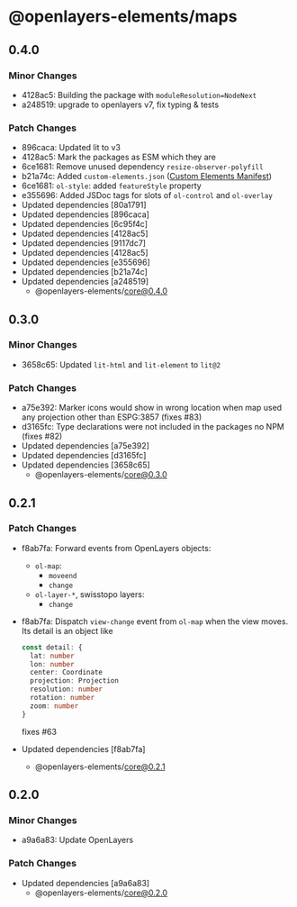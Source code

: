 # @openlayers-elements/maps

## 0.4.0

### Minor Changes

- 4128ac5: Building the package with `moduleResolution=NodeNext`
- a248519: upgrade to openlayers v7, fix typing & tests

### Patch Changes

- 896caca: Updated lit to v3
- 4128ac5: Mark the packages as ESM which they are
- 6ce1681: Remove unused dependency `resize-observer-polyfill`
- b21a74c: Added `custom-elements.json` ([Custom Elements Manifest](https://custom-elements-manifest.open-wc.org/))
- 6ce1681: `ol-style`: added `featureStyle` property
- e355696: Added JSDoc tags for slots of `ol-control` and `ol-overlay`
- Updated dependencies [80a1791]
- Updated dependencies [896caca]
- Updated dependencies [6c95f4c]
- Updated dependencies [4128ac5]
- Updated dependencies [9117dc7]
- Updated dependencies [4128ac5]
- Updated dependencies [e355696]
- Updated dependencies [b21a74c]
- Updated dependencies [a248519]
  - @openlayers-elements/core@0.4.0

## 0.3.0

### Minor Changes

- 3658c65: Updated `lit-html` and `lit-element` to `lit@2`

### Patch Changes

- a75e392: Marker icons would show in wrong location when map used any projection other than ESPG:3857 (fixes #83)
- d3165fc: Type declarations were not included in the packages no NPM (fixes #82)
- Updated dependencies [a75e392]
- Updated dependencies [d3165fc]
- Updated dependencies [3658c65]
  - @openlayers-elements/core@0.3.0

## 0.2.1

### Patch Changes

- f8ab7fa: Forward events from OpenLayers objects:

  - `ol-map`:
    - `moveend`
    - `change`
  - `ol-layer-*`, swisstopo layers:
    - `change`

- f8ab7fa: Dispatch `view-change` event from `ol-map` when the view moves. Its detail is an object like

  ```ts
  const detail: {
    lat: number
    lon: number
    center: Coordinate
    projection: Projection
    resolution: number
    rotation: number
    zoom: number
  }
  ```

  fixes #63

- Updated dependencies [f8ab7fa]
  - @openlayers-elements/core@0.2.1

## 0.2.0

### Minor Changes

- a9a6a83: Update OpenLayers

### Patch Changes

- Updated dependencies [a9a6a83]
  - @openlayers-elements/core@0.2.0
